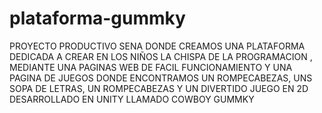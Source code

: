 # plataforma-gummky

PROYECTO PRODUCTIVO SENA DONDE CREAMOS UNA PLATAFORMA DEDICADA A CREAR EN LOS NIÑOS LA CHISPA DE LA PROGRAMACION , 
MEDIANTE UNA PAGINAS WEB DE FACIL FUNCIONAMIENTO Y UNA PAGINA DE JUEGOS DONDE ENCONTRAMOS UN ROMPECABEZAS, 
UNS SOPA DE LETRAS, UN ROMPECABEZAS Y UN DIVERTIDO JUEGO EN 2D DESARROLLADO EN UNITY LLAMADO COWBOY GUMMKY


